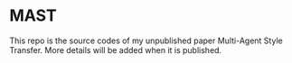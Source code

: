 # MAST

This repo is the source codes of my unpublished paper Multi-Agent Style Transfer. More details will be added when it is published. 
